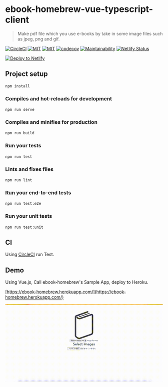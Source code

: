 # ebook-homebrew-vue-typescript-client

> Make pdf file which you use e-books by take in some image files such as jpeg, png and gif.

[![CircleCI](https://circleci.com/gh/tubone24/ebook-homebrew-vue-typescript-client.svg?style=svg)](https://circleci.com/gh/tubone24/ebook-homebrew-vue-typescript-client)
[![MIT](http://img.shields.io/badge/license-MIT-blue.svg?style=flat)](https://github.com/tubone24/ebook-homebrew-vue-typescript-client/blob/master/LICENSE)
[![MIT](https://img.shields.io/badge/PRs-welcome-brightgreen.svg?style=flat-square)](http://makeapullrequest.com)
[![codecov](https://codecov.io/gh/tubone24/ebook-homebrew-vue-typescript-client/branch/master/graph/badge.svg)](https://codecov.io/gh/tubone24/ebook-homebrew-vue-typescript-client)
[![Maintainability](https://api.codeclimate.com/v1/badges/bbaafb647be70bc552e2/maintainability)](https://codeclimate.com/github/tubone24/ebook-homebrew-vue-typescript-client/maintainability)
[![Netlify Status](https://api.netlify.com/api/v1/badges/02356668-ec3a-4cea-b173-d32a692bf847/deploy-status)](https://app.netlify.com/sites/loving-saha-a98cdb/deploys)
<!-- Markdown snippet -->
[![Deploy to Netlify](https://www.netlify.com/img/deploy/button.svg)](https://app.netlify.com/start/deploy?repository=https://github.com/tubone24/ebook-homebrew-vue-typescript-client)
## Project setup
```
npm install
```

### Compiles and hot-reloads for development
```
npm run serve
```

### Compiles and minifies for production
```
npm run build
```

### Run your tests
```
npm run test
```

### Lints and fixes files
```
npm run lint
```

### Run your end-to-end tests
```
npm run test:e2e
```

### Run your unit tests
```
npm run test:unit
```

## CI

Using [CircleCI](https://circleci.com/gh/tubone24/ebook-homebrew-vue-typescript-client) run Test.

## Demo
Using Vue.js, Call ebook-homebrew's Sample App, deploy to Heroku.

[https://ebook-homebrew.herokuapp.com/](https://ebook-homebrew.herokuapp.com/)

![Android](https://github.com/tubone24/ebook-homebrew-vue-typescript-client/raw/master/docs/images/vue.gif)
